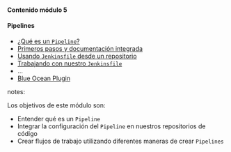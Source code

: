 #### Contenido módulo 5

#### Pipelines

* [¿Qué es un `Pipeline`?](/#what_is_a_pipeline)
* [Primeros pasos y documentación integrada](/#getting_started)
* [Usando `Jenkinsfile` desde un repositorio](/#jenkinsfile_in_scm)
* [Trabajando con nuestro `Jenkinsfile`](/#working_with_your_jenkinsfile)
* ...
* [Blue Ocean Plugin](/#blue_ocean) 

notes:

Los objetivos de este módulo son:

* Entender qué es un `Pipeline`
* Integrar la configuración del `Pipeline` en nuestros repositorios de código 
* Crear flujos de trabajo utilizando diferentes maneras de crear `Pipelines`